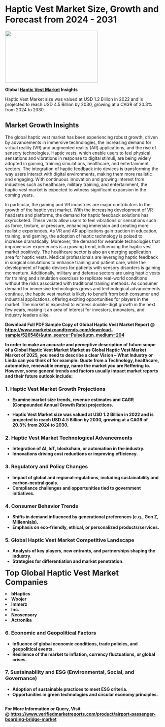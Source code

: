 <H1>Haptic Vest Market Size, Growth and Forecast from 2024 - 2031</H1><img class="aligncenter size-medium wp-image-584254" src="https://thirdeyenews.in/wp-content/uploads/2024/09/Global-Market-Research-300x168.jpeg" alt="" width="300" height="168" /><p><strong>Global&nbsp;<a href="https://www.marketsizeandtrends.com/download-sample/526548/&amp;utm_source=Pulse&amp;utm_medium=204">Haptic Vest Market</a> Insights</strong></p><p>Haptic Vest Market size was valued at USD 1.2 Billion in 2022 and is projected to reach USD 4.5 Billion by 2030, growing at a CAGR of 20.3% from 2024 to 2030.</p><p><h2>Market Growth Insights</h2> <p>The global haptic vest market has been experiencing robust growth, driven by advancements in immersive technologies, the increasing demand for virtual reality (VR) and augmented reality (AR) applications, and the rise of sensory technologies. Haptic vests, which enable users to feel physical sensations and vibrations in response to digital stimuli, are being widely adopted in gaming, training simulations, healthcare, and entertainment sectors. The integration of haptic feedback into devices is transforming the way users interact with digital environments, making them more realistic and engaging. With continuous innovation and growing interest from industries such as healthcare, military training, and entertainment, the haptic vest market is expected to witness significant expansion in the coming years.</p> <p><strong></strong></p> <p>In particular, the gaming and VR industries are major contributors to the growth of the haptic vest market. With the increasing development of VR headsets and platforms, the demand for haptic feedback solutions has skyrocketed. These vests allow users to feel vibrations or sensations such as force, texture, or pressure, enhancing immersion and creating more realistic experiences. As VR and AR applications gain traction in education, training, and gaming, the adoption of haptic technology is poised to increase dramatically. Moreover, the demand for wearable technologies that improve user experiences is a growing trend, influencing the haptic vest market positively. The healthcare sector is also an emerging application area for haptic vests. Medical professionals are leveraging haptic feedback in surgical simulations to enhance training and patient care, while the development of haptic devices for patients with sensory disorders is gaining momentum. Additionally, military and defense sectors are using haptic vests for training and simulation exercises to replicate real-world conditions without the risks associated with traditional training methods. As consumer demand for immersive technologies grows and technological advancements continue, the haptic vest market is likely to benefit from both consumer and industrial applications, offering exciting opportunities for players in the market. The market is expected to witness double-digit growth in the next few years, making it an area of interest for investors, innovators, and industry leaders alike.</p> <p><strong></p><p><span class=""><strong>Download Full PDF Sample Copy of Global Haptic Vest Market Report</strong> @ <a href="https://www.marketsizeandtrends.com/download-sample/526548/&amp;utm_source=Pulse&amp;utm_medium=204" target="_blank">https://www.marketsizeandtrends.com/download-sample/526548/&amp;utm_source=Pulse&amp;utm_medium=204</a></span></p><p>In order to make an accurate and perceptive description of future scope of a Global&nbsp;Haptic Vest Market Market as Global&nbsp;Haptic Vest Market Market of 2025, you need to describe a clear Vision &ndash; What Industry or Linda can you think of for example: Quote from a Technology, healthcare, automotive, renewable energy, name the market you are Reffering to. However, some general trends and factors usually impact market reports and their future outlook include:</p><h3>1.&nbsp;<strong>Haptic Vest Market Growth Projections</strong></h3><ul><li>Examine market size trends, revenue estimates and CAGR (Compounded Annual Growth Rate) projections.</li><li><p>Haptic Vest Market size was valued at USD 1.2 Billion in 2022 and is projected to reach USD 4.5 Billion by 2030, growing at a CAGR of 20.3% from 2024 to 2030.</p></li></ul><h3>2.&nbsp;<strong>Haptic Vest Market Technological Advancements</strong></h3><ul><li>Integration of AI, IoT, blockchain, or automation in the industry.</li><li>Innovations driving cost reductions or improving efficiency.</li></ul><h3>3.&nbsp;<strong>Regulatory and Policy Changes</strong></h3><ul><li>Impact of global and regional regulations, including sustainability and carbon-neutral goals.</li><li>Compliance challenges and opportunities tied to government initiatives.</li></ul><h3>4.&nbsp;<strong>Consumer Behavior Trends</strong></h3><ul><li>Shifts in demand influenced by generational preferences (e.g., Gen Z, Millennials).</li><li>Emphasis on eco-friendly, ethical, or personalized products/services.</li></ul><h3>5.&nbsp;<strong>Global Haptic Vest Market Competitive Landscape</strong></h3><ul><li>Analysis of key players, new entrants, and partnerships shaping the industry.</li><li>Strategies for differentiation and market penetration.</li></ul><p data-pm-slice="1 1 []"><span style="color: inherit; font-family: inherit; font-size: 25px;">Top Global Haptic Vest Market Companies</span></p><div class="" data-test-id=""><p><li>bHaptics</li><li> Woojer</li><li> Immerz</li><li> Inc.</li><li> Neosensory</li><li> Actronika</li></p></div><h3>6.&nbsp;<strong>Economic and Geopolitical Factors</strong></h3><ul><li>Influence of global economic conditions, trade policies, and geopolitical events.</li><li>Resilience of the market to inflation, currency fluctuations, or global crises.</li></ul><h3>7.&nbsp;<strong>Sustainability and ESG (Environmental, Social, and Governance)</strong></h3><ul><li>Adoption of sustainable practices to meet ESG criteria.</li><li>Opportunities in green technologies and circular economy principles.</li></ul><h2><strong style="font-size: 14px;">For More Information or Query, Visit @&nbsp;</strong><a style="background-color: #ffffff; font-size: 14px;" href="https://www.marketsizeandtrends.com/report/haptic-vest-market/" target="_blank">https://www.verifiedmarketreports.com/product/airport-passenger-boarding-bridge-market</a></h2>
